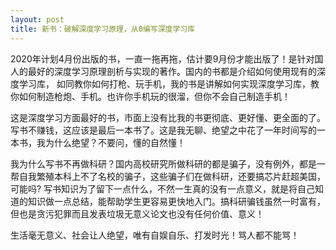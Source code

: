 ```yaml
---
layout: post
title: 新书：破解深度学习原理，从0编写深度学习库
---
```


2020年计划4月份出版的书，一直一拖再拖，估计要9月份才能出版了！是针对国人的最好的深度学习原理剖析与实现的著作。国内的书都是介绍如何使用现有的深度学习库，
如同教你如何打枪、玩手机，我的书是讲解如何实现深度学习库，教你如何制造枪炮、手机。也许你手机玩的很溜，但你不会自己制造手机！

这是深度学习方面最好的书，市面上没有比我的书更彻底、更好懂、更全面的了。写书不赚钱，这应该是最后一本书了。这是我无聊、绝望之中花了一年时间写的一本书，我为什么绝望？不要问，懂的自然懂！

我为什么写书不再做科研？国内高校研究所做科研的都是骗子，没有例外，都是一帮自我繁殖本科上不了名校的骗子，这些骗子们在做科研，还要搞芯片赶超美国，可能吗? 写书知识为了留下一点什么，不然一生真的没有一点意义，就是将自己知道的知识做一点总结，能帮助学生更容易更快地入门。搞科研骗钱虽然一时富有，但也是贪污犯罪而且发表垃圾无意义论文也没有任何价值、意义！

生活毫无意义、社会让人绝望，唯有自娱自乐、打发时光！骂人都不能骂！
